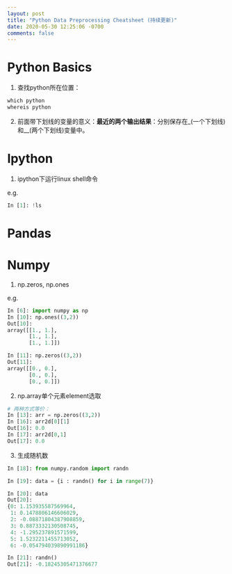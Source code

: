 ```yaml
---
layout: post
title: "Python Data Preprocessing Cheatsheet (持续更新)"
date: 2020-05-30 12:25:06 -0700
comments: false
---
```


Python Basics
============

1. 查找python所在位置：

```python
which python
whereis python
```

2. 前面带下划线的变量的意义：**最近的两个输出结果**：分别保存在_(一个下划线)和__(两个下划线)变量中。

Ipython
===============

1. ipython下运行linux shell命令

e.g.

```python
In [1]: !ls
```

Pandas
===============


Numpy
===============

1. np.zeros, np.ones

e.g.

```python
In [6]: import numpy as np
In [10]: np.ones((3,2))                                                                                                   
Out[10]: 
array([[1., 1.],
       [1., 1.],
       [1., 1.]])

In [11]: np.zeros((3,2))                                                                                                  
Out[11]: 
array([[0., 0.],
       [0., 0.],
       [0., 0.]])
```

2. np.array单个元素element选取

```python
# 两种方式等价：
In [13]: arr = np.zeros((3,2))
In [16]: arr2d[0][1]                                                                                                      
Out[16]: 0.0
In [17]: arr2d[0,1]                                                                                                       
Out[17]: 0.0
```

3. 生成随机数

```python
In [18]: from numpy.random import randn                                                                                   

In [19]: data = {i : randn() for i in range(7)}                                                                           

In [20]: data                                                                                                             
Out[20]: 
{0: 1.153935587569964,
 1: 0.1478806146606029,
 2: -0.08871804387908859,
 3: 0.8873332130508745,
 4: -1.295237891571599,
 5: 1.5232211455713052,
 6: -0.054794039890991186}

In [21]: randn()                                                                                                          
Out[21]: -0.18245305471376677
```

